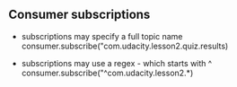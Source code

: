 ## Consumer subscriptions

- subscriptions may specify a full topic name
    consumer.subscribe("com.udacity.lesson2.quiz.results)

- subscriptions may use a regex - which starts with ^
    consumer.subscribe("^com.udacity.lesson2.*)